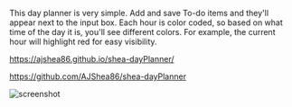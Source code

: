 This day planner is very simple. Add and save To-do items and they'll appear next to the input box. Each hour is color coded, so based on what time of the day it is, you'll see different colors. For example, the current hour will highlight red for easy visibility.

https://ajshea86.github.io/shea-dayPlanner/

https://github.com/AJShea86/shea-dayPlanner

![screenshot](https://user-images.githubusercontent.com/97988155/154788972-707a1046-6991-4f04-8325-640c02e6811a.png)